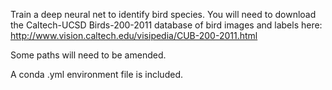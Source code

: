 Train a deep neural net to identify bird species. You will need to download the Caltech-UCSD Birds-200-2011 database of bird images and labels here:
http://www.vision.caltech.edu/visipedia/CUB-200-2011.html

Some paths will need to be amended.

A conda .yml environment file is included.
